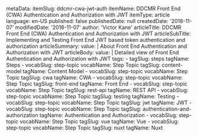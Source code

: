 metaData:
    itemSlug: ddcmr-cwa-jwt-auth
    itemName: DDCMR Front End (CWA) Authentication and Authorization with JWT
    itemType: article
    language: en-US
    published: false
    publishedDate: null
    createdDate: '2018-11-07'
    modifiedDate: '2018-11-07'
author: 'Victor Kane'
articleTitle: DDCMR Front End (CWA) Authentication and Authorization with JWT
articleSubTitle: Implementing and Testing Front End JWT based token authentication and authorization
articleSummary:
    value: |
        About Front End Authentication and Authorization with JWT
articleBody:
    value: |
        Detailed view of Front End Authentication and Authorization with JWT
tags:
    - tagSlug: steps
      tagName: Steps
    - vocabSlug: step-topic
      vocabName: Step Topic
      tagSlug: content-model
      tagName: Content Model
    - vocabSlug: step-topic
      vocabName: Step Topic
      tagSlug: cwa
      tagName: CWA
    - vocabSlug: step-topic
      vocabName: Step Topic
      tagSlug: front-end
      tagName: Front End
    - vocabSlug: step-topic
      vocabName: Step Topic
      tagSlug: rest-api
      tagName: REST API
    - vocabSlug: step-topic
      vocabName: Step Topic
      tagSlug: testing
      tagName: Testing
    - vocabSlug: step-topic
      vocabName: Step Topic
      tagSlug: jwt
      tagName: JWT
    - vocabSlug: step-topic
      vocabName: Step Topic
      tagSlug: authentication-and-authorization
      tagName: Authentication and Authorization
    - vocabSlug: step-topic
      vocabName: Step Topic
      tagSlug: vue
      tagName: Vue
    - vocabSlug: step-topic
      vocabName: Step Topic
      tagSlug: nuxt
      tagName: Nuxt
